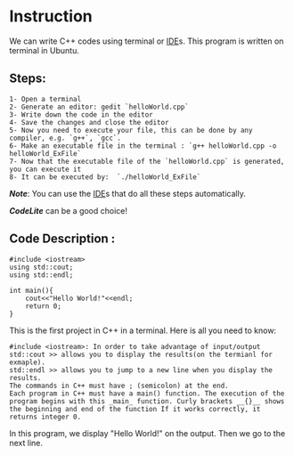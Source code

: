 # Instruction

We can write C++ codes using terminal or [IDE][ref_ide]s. This program is written on terminal in Ubuntu.

## Steps:

    1- Open a terminal
    2- Generate an editor: gedit `helloWorld.cpp`
    3- Write down the code in the editor
    4- Save the changes and close the editor
    5- Now you need to execute your file, this can be done by any compiler, e.g. `g++`, `gcc`. 
    6- Make an executable file in the terminal : `g++ helloWorld.cpp -o helloWorld_ExFile`
    7- Now that the executable file of the `helloWorld.cpp` is generated, you can execute it
    8- It can be executed by:  `./helloWorld_ExFile`

__*Note*__: You can use the [IDE][ref_ide]s that do all these steps automatically.

***CodeLite*** can be a good choice!


## Code Description : 
```
#include <iostream>
using std::cout;
using std::endl;

int main(){
    cout<<"Hello World!"<<endl;
    return 0;
}
```
This is the first project in C++ in a terminal. Here is all you need to know:


    #include <iostream>: In order to take advantage of input/output
    std::cout >> allows you to display the results(on the termianl for exmaple).
    std::endl >> allows you to jump to a new line when you display the results.
    The commands in C++ must have ; (semicolon) at the end.
    Each program in C++ must have a main() function. The execution of the program begins with this _main_ function. Curly brackets __{}__ shows the beginning and end of the function If it works correctly, it returns integer 0.
In this program, we display "Hello World!" on the output. Then we go to the next line.

[ref_ide]: https://hackr.io/blog/cpp-ide
